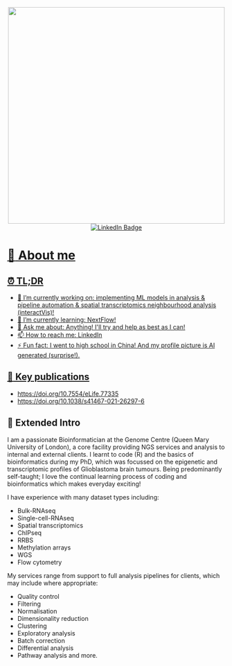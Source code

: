 <div id="header" align="center">
  <div id="header" align="center">
    <picture>
          <img src="https://media.giphy.com/media/3ornk57KwDXf81rjWM/giphy.gif" width="500"/>
    </picture>
  </div>
    <div id="badges">
      <a href="https://www.linkedin.com/in/james-boot-phd-051002a0/">
        <img src="https://img.shields.io/badge/LinkedIn-blue?logo=linkedin&logoColor=white&style=for-the-badge" alt="LinkedIn Badge"/>
    </div>
  <picture>
    <img src="https://komarev.com/ghpvc/?username=jamesboot&style=flat-square&color=blue" alt=""/>
  </picture>
</div>

# :mega: About me

## :alarm_clock: TL;DR
- 🔭 I’m currently working on: implementing ML models in analysis & pipeline automation & spatial transcriptomics neighbourhood analysis (interactVis)!
- 🌱 I’m currently learning: NextFlow!
- 💬 Ask me about: Anything! I'll try and help as best as I can!
- 📫 How to reach me: LinkedIn
- ⚡ Fun fact: I went to high school in China! And my profile picture is AI generated (surprise!).

## :pencil: Key publications
- https://doi.org/10.7554/eLife.77335
- https://doi.org/10.1038/s41467-021-26297-6

## :page_facing_up: Extended Intro
I am a passionate Bioinformatician at the Genome Centre (Queen Mary University of London), a core facility providing NGS services and analysis to internal and external clients. I learnt to code (R) and the basics of bioinformatics during my PhD, which was focussed on the epigenetic and transcriptomic profiles of Glioblastoma brain tumours. Being predominantly self-taught; I love the continual learning process of coding and bioinformatics which makes everyday exciting! 

I have experience with many dataset types including: 
- Bulk-RNAseq
- Single-cell-RNAseq
- Spatial transcriptomics
- ChIPseq
- RRBS
- Methylation arrays
- WGS
- Flow cytometry

My services range from support to full analysis pipelines for clients, which may include where appropriate: 
- Quality control
- Filtering
- Normalisation
- Dimensionality reduction
- Clustering
- Exploratory analysis
- Batch correction
- Differential analysis
- Pathway analysis and more.


